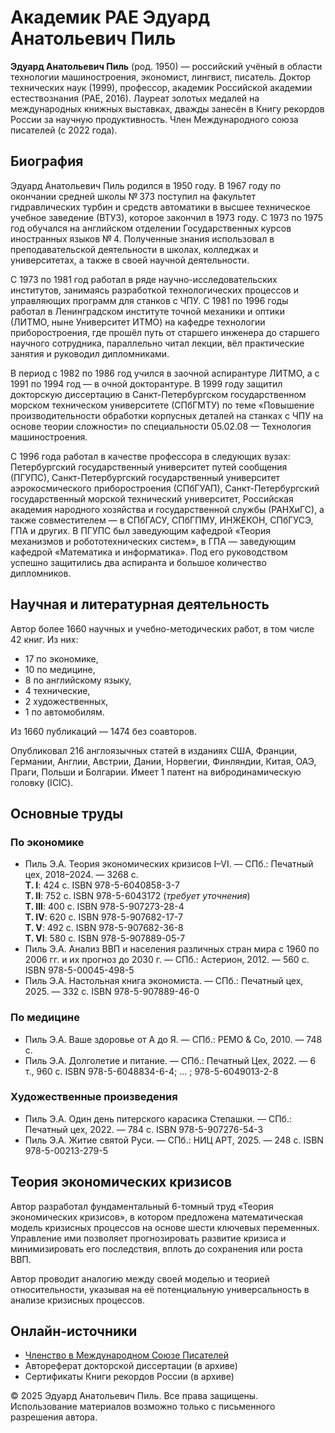 # Академик РАЕ Эдуард Анатольевич Пиль

**Эдуард Анатольевич Пиль** (род. 1950) — российский учёный в области технологии машиностроения, экономист, лингвист, писатель. Доктор технических наук (1999), профессор, академик Российской академии естествознания (РАЕ, 2016). Лауреат золотых медалей на международных книжных выставках, дважды занесён в Книгу рекордов России за научную продуктивность. Член Международного союза писателей (с 2022 года).

## Биография

Эдуард Анатольевич Пиль родился в 1950 году. В 1967 году по окончании средней школы № 373 поступил на факультет гидравлических турбин и средств автоматики в высшее техническое учебное заведение (ВТУЗ), которое закончил в 1973 году. С 1973 по 1975 год обучался на английском отделении Государственных курсов иностранных языков № 4. Полученные знания использовал в преподавательской деятельности в школах, колледжах и университетах, а также в своей научной деятельности.

С 1973 по 1981 год работал в ряде научно-исследовательских институтов, занимаясь разработкой технологических процессов и управляющих программ для станков с ЧПУ. С 1981 по 1996 годы работал в Ленинградском институте точной механики и оптики (ЛИТМО, ныне Университет ИТМО) на кафедре технологии приборостроения, где прошёл путь от старшего инженера до старшего научного сотрудника, параллельно читал лекции, вёл практические занятия и руководил дипломниками.

В период с 1982 по 1986 год учился в заочной аспирантуре ЛИТМО, а с 1991 по 1994 год — в очной докторантуре. В 1999 году защитил докторскую диссертацию в Санкт-Петербургском государственном морском техническом университете (СПбГМТУ) по теме «Повышение производительности обработки корпусных деталей на станках с ЧПУ на основе теории сложности» по специальности 05.02.08 — Технология машиностроения.

С 1996 года работал в качестве профессора в следующих вузах: Петербургский государственный университет путей сообщения (ПГУПС), Санкт-Петербургский государственный университет аэрокосмического приборостроения (СПбГУАП), Санкт-Петербургский государственный морской технический университет, Российская академия народного хозяйства и государственной службы (РАНХиГС), а также совместителем — в СПбГАСУ, СПбГПМУ, ИНЖЕКОН, СПбГУСЭ, ГПА и других. В ПГУПС был заведующим кафедрой «Теория механизмов и робототехнических систем», в ГПА — заведующим кафедрой «Математика и информатика». Под его руководством успешно защитились два аспиранта и большое количество дипломников.

## Научная и литературная деятельность

Автор более 1660 научных и учебно-методических работ, в том числе 42 книг. Из них:
- 17 по экономике,
- 10 по медицине,
- 8 по английскому языку,
- 4 технические,
- 2 художественных,
- 1 по автомобилям.

Из 1660 публикаций — 1474 без соавторов.

Опубликовал 216 англоязычных статей в изданиях США, Франции, Германии, Англии, Австрии, Дании, Норвегии, Финляндии, Китая, ОАЭ, Праги, Польши и Болгарии. Имеет 1 патент на вибродинамическую головку (ICIC).

## Основные труды

### По экономике
- Пиль Э.А. Теория экономических кризисов I–VI. — СПб.: Печатный цех, 2018–2024. — 3268 с.  
  **Т. I**: 424 с. ISBN 978-5-6040858-3-7  
  **Т. II**: 752 с. ISBN 978-5-6043172 (*требует уточнения*)  
  **Т. III**: 400 с. ISBN 978-5-907273-28-4  
  **Т. IV**: 620 с. ISBN 978-5-907682-17-7  
  **Т. V**: 492 с. ISBN 978-5-907682-36-8  
  **Т. VI**: 580 с. ISBN 978-5-907889-05-7
- Пиль Э.А. Анализ ВВП и населения различных стран мира с 1960 по 2006 гг. и их прогноз до 2030 г. — СПб.: Астерион, 2012. — 560 с. ISBN 978-5-00045-498-5
- Пиль Э.А. Настольная книга экономиста. — СПб.: Печатный цех, 2025. — 332 с. ISBN 978-5-907889-46-0

### По медицине
- Пиль Э.А. Ваше здоровье от А до Я. — СПб.: РЕМО & Co, 2010. — 748 с.
- Пиль Э.А. Долголетие и питание. — СПб.: Печатный Цех, 2022. — 6 т., 960 с. ISBN 978-5-6048834-6-4; ... ; 978-5-6049013-2-8

### Художественные произведения
- Пиль Э.А. Один день питерского карасика Степашки. — СПб.: Печатный цех, 2022. — 784 с. ISBN 978-5-907276-54-3
- Пиль Э.А. Житие святой Руси. — СПб.: НИЦ АРТ, 2025. — 248 с. ISBN 978-5-00213-279-5

## Теория экономических кризисов

Автор разработал фундаментальный 6-томный труд «Теория экономических кризисов», в котором предложена математическая модель кризисных процессов на основе шести ключевых переменных. Управление ими позволяет прогнозировать развитие кризиса и минимизировать его последствия, вплоть до сохранения или роста ВВП.

Автор проводит аналогию между своей моделью и теорией относительности, указывая на её потенциальную универсальность в анализе кризисных процессов.

## Онлайн-источники
- [Членство в Международном Союзе Писателей](https://isuwriters.ru/writer/pil-e-a/)
- Автореферат докторской диссертации (в архиве)
- Сертификаты Книги рекордов России (в архиве)

© 2025 Эдуард Анатольевич Пиль. Все права защищены.  
Использование материалов возможно только с письменного разрешения автора.
